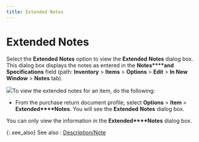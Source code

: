 ```yaml
---
title: Extended Notes
---
```


# Extended Notes


Select the **Extended** **Notes**  option to view the **Extended** **Notes** dialog box. This dialog box displays  the notes as entered in the **Notes****and** **Specifications**  field (path: **Inventory** > **Items** > **Options**  > **Edit** > **In 
 New Window** > **Notes** tab).


![]({{site.pp_baseurl}}/img/steps.gif)To view the extended notes for an item, do  the following:

- From the purchase  return document profile, select **Options**  > **Item** > **Extended****Notes**. You will see the **Extended** **Notes**  dialog box.



You can only view  the information in the **Extended****Notes** dialog box.


{:.see_also}
See also
: [Description/Note]({{site.pp_baseurl}}/return-proc/doc-prof/contents/item-info/details/description-note/description_note_pr.html)
